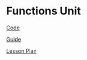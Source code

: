 # Functions Unit

[Code](https://github.com/SAYbaw/functions1)

[Guide](https://github.com/SAYbaw/Gotham/blob/main/microbit_Functions1_Guide.md)

[Lesson Plan](assets/Functions_microBit_Lesson_01.pdf)
